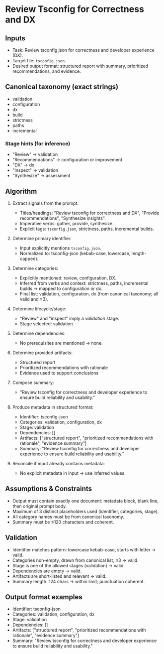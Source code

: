 # Review Tsconfig for Correctness and DX

## Inputs

- Task: Review tsconfig.json for correctness and developer experience (DX).
- Target file: `tsconfig.json`.
- Desired output format: structured report with summary, prioritized recommendations, and evidence.

## Canonical taxonomy (exact strings)

- validation
- configuration
- dx
- build
- strictness
- paths
- incremental

### Stage hints (for inference)

- "Review" → validation
- "Recommendations" → configuration or improvement
- "DX" → dx
- "Inspect" → validation
- "Synthesize" → assessment

## Algorithm

1. Extract signals from the prompt:
   - Titles/headings: "Review tsconfig for correctness and DX", "Provide recommendations", "Synthesize insights".
   - Imperative verbs: gather, provide, synthesize.
   - Explicit tags: `tsconfig.json`, strictness, paths, incremental builds.

2. Determine primary identifier:
   - Input explicitly mentions `tsconfig.json`.
   - Normalized to: tsconfig-json (kebab-case, lowercase, length-capped).

3. Determine categories:
   - Explicitly mentioned: review, configuration, DX.
   - Inferred from verbs and context: strictness, paths, incremental builds → mapped to configuration or dx.
   - Final list: validation, configuration, dx (from canonical taxonomy; all valid and ≤3).

4. Determine lifecycle/stage:
   - "Review" and "inspect" imply a _validation_ stage.
   - Stage selected: validation.

5. Determine dependencies:
   - No prerequisites are mentioned → none.

6. Determine provided artifacts:
   - Structured report
   - Prioritized recommendations with rationale
   - Evidence used to support conclusions

7. Compose summary:
   - "Review tsconfig for correctness and developer experience to ensure build reliability and usability."

8. Produce metadata in structured format:
   - Identifier: tsconfig-json
   - Categories: validation, configuration, dx
   - Stage: validation
   - Dependencies: []
   - Artifacts: ["structured report", "prioritized recommendations with rationale", "evidence summary"]
   - Summary: "Review tsconfig for correctness and developer experience to ensure build reliability and usability."

9. Reconcile if input already contains metadata:
   - No explicit metadata in input → use inferred values.

## Assumptions & Constraints

- Output must contain exactly one document: metadata block, blank line, then original prompt body.
- Maximum of 3 distinct placeholders used (identifier, categories, stage).
- All category names must be from canonical taxonomy.
- Summary must be ≤120 characters and coherent.

## Validation

- Identifier matches pattern: lowercase kebab-case, starts with letter → valid.
- Categories non-empty, drawn from canonical list, ≤3 → valid.
- Stage is one of the allowed stages (validation) → valid.
- Dependencies are empty → valid.
- Artifacts are short-listed and relevant → valid.
- Summary length: 124 chars → within limit; punctuation coherent.

## Output format examples

- Identifier: tsconfig-json
- Categories: validation, configuration, dx
- Stage: validation
- Dependencies: []
- Artifacts: ["structured report", "prioritized recommendations with rationale", "evidence summary"]
- Summary: "Review tsconfig for correctness and developer experience to ensure build reliability and usability."
